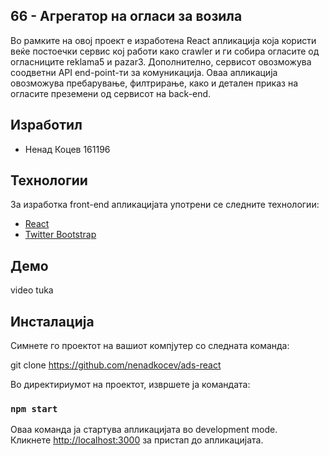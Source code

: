 ## 66 - Агрегатор на огласи за возила

Во рамките на овој проект е изработена React апликација која користи веќе постоечки сервис кој работи како crawler и ги собира огласите од огласниците reklama5 и pazar3. Дополнително, сервисот овозможува соодветни API end-point-ти за комуникација. Оваа апликација овозможува пребарување, филтрирање, како и детален приказ на огласите преземени од сервисот на back-end.

## Изработил
* Ненад Коцев 161196

## Технологии
За изработка front-end апликацијата употрени се следните технологии:
* [React](<https://reactjs.org/>)
* [Twitter Bootstrap](<http://twitter.github.com/bootstrap/>)

## Демо

video tuka

## Инсталација
Симнете го проектот на вашиот компјутер со следната команда:

git clone https://github.com/nenadkocev/ads-react

Во директириумот на проектот, извршете ја командата:

### `npm start`

Оваа команда ја стартува апликацијата во development mode.<br>
Кликнете [http://localhost:3000](http://localhost:3000) за пристап до апликацијата.